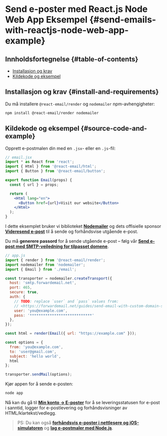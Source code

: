 # Send e-poster med React.js Node Web App Eksempel {#send-emails-with-reactjs-node-web-app-example}

## Innholdsfortegnelse {#table-of-contents}

* [Installasjon og krav](#install-and-requirements)
* [Kildekode og eksempel](#source-code-and-example)

## Installasjon og krav {#install-and-requirements}

Du må installere `@react-email/render` og `nodemailer` npm-avhengigheter:

```sh
npm install @react-email/render nodemailer
```

## Kildekode og eksempel {#source-code-and-example}

Opprett e-postmalen din med en `.jsx`- eller en `.js`-fil:

```jsx
// email.jsx
import * as React from 'react';
import { Html } from '@react-email/html';
import { Button } from '@react-email/button';

export function Email(props) {
  const { url } = props;

  return (
    <Html lang="en">
      <Button href={url}>Visit our website</Button>
    </Html>
  );
}
```

I dette eksemplet bruker vi biblioteket **[Nodemailer](https://github.com/nodemailer/nodemailer)** og dets offisielle sponsor **[Videresend e-post](https://forwardemail.net)** til å sende og forhåndsvise utgående e-post.

Du må <strong class="text-success"><i class="fa fa-key"></i> generere passord</strong> for å sende utgående e-post – følg vår **[Send e-post med SMTP-veiledning for tilpasset domene](/guides/send-email-with-custom-domain-smtp)**.

<!-- https://github.com/nodemailer/nodemailer-web/pull/22 -->

```js
// app.js
import { render } from '@react-email/render';
import nodemailer from 'nodemailer';
import { Email } from './email';

const transporter = nodemailer.createTransport({
  host: 'smtp.forwardemail.net',
  port: 465,
  secure: true,
  auth: {
    // TODO: replace `user` and `pass` values from:
    // <https://forwardemail.net/guides/send-email-with-custom-domain-smtp>
    user: 'you@example.com',
    pass: '****************************'
  },
});

const html = render(Email({ url: "https://example.com" }));

const options = {
  from: 'you@example.com',
  to: 'user@gmail.com',
  subject: 'hello world',
  html
};

transporter.sendMail(options);
```

Kjør appen for å sende e-posten:

```sh
node app
```

Nå kan du gå til **[Min konto → E-poster](/my-account/emails)** for å se leveringsstatusen for e-post i sanntid, logger for e-postlevering og forhåndsvisninger av HTML/klartekst/vedlegg.

> PS: Du kan også **[forhåndsvis e-poster i nettlesere og iOS-simulatoren](/docs/test-preview-email-rendering-browsers-ios-simulator)** og **[lag e-postmaler med Node.js](/docs/send-emails-with-node-js-javascript)**.